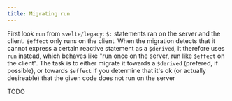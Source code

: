 ```yaml
---
title: Migrating run
---
```


First look `run` from `svelte/legacy`: `$:` statements ran on the server and the client. `$effect` only runs on the client. When the migration detects that it cannot express a certain reactive statement as a `$derived`, it therefore uses `run` instead, which behaves like "run once on the server, run like `$effect` on the client". The task is to either migrate it towards a `$derived` (prefered, if possible), or towards `$effect` if you determine that it's ok (or actually desireable) that the given code does not run on the server

TODO
